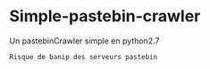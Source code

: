 # Simple-pastebin-crawler

Un pastebinCrawler simple en python2.7

    Risque de banip des serveurs pastebin
